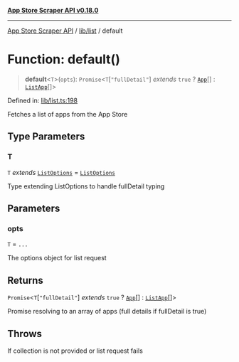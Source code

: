 [**App Store Scraper API v0.18.0**](../../../README.md)

***

[App Store Scraper API](../../../modules.md) / [lib/list](../README.md) / default

# Function: default()

> **default**\<`T`\>(`opts`): `Promise`\<`T`\[`"fullDetail"`\] *extends* `true` ? [`App`](../../../app-types/interfaces/App.md)[] : [`ListApp`](../interfaces/ListApp.md)[]\>

Defined in: [lib/list.ts:198](https://github.com/facundoolano/app-store-scraper/blob/113d925388ad33c5af9077ca637c241f2bf7e574/lib/list.ts#L198)

Fetches a list of apps from the App Store

## Type Parameters

### T

`T` *extends* [`ListOptions`](../interfaces/ListOptions.md) = [`ListOptions`](../interfaces/ListOptions.md)

Type extending ListOptions to handle fullDetail typing

## Parameters

### opts

`T` = `...`

The options object for list request

## Returns

`Promise`\<`T`\[`"fullDetail"`\] *extends* `true` ? [`App`](../../../app-types/interfaces/App.md)[] : [`ListApp`](../interfaces/ListApp.md)[]\>

Promise resolving to an array of apps (full details if fullDetail is true)

## Throws

If collection is not provided or list request fails

